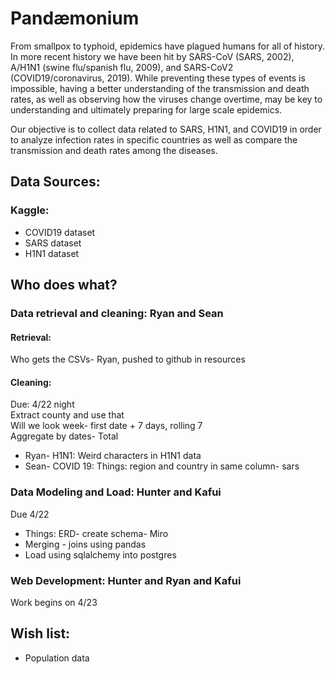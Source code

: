 # Pandæmonium

From smallpox to typhoid, epidemics have plagued humans for all of history. In more recent history we have been hit by SARS-CoV (SARS, 2002), A/H1N1 (swine flu/spanish flu, 2009), and SARS-CoV2 (COVID19/coronavirus, 2019). While preventing these types of events is impossible, having a better understanding of the transmission and death rates, as well as observing how the viruses change overtime, may be key to understanding and ultimately preparing for large scale epidemics. 

Our objective is to collect data related to SARS, H1N1, and COVID19 in order to analyze infection rates in specific countries as well as compare the transmission and death rates among the diseases. 

## Data Sources:

### Kaggle: 
* COVID19 dataset
* SARS dataset
* H1N1 dataset

## Who does what?

### Data retrieval and cleaning: Ryan and Sean 
#### Retrieval: 
Who gets the CSVs- Ryan, pushed to github in resources
#### Cleaning:
Due: 4/22 night</br>
Extract county and use that</br>
Will we look week- first date + 7 days, rolling 7</br> 
Aggregate by dates- Total</br> 
* Ryan- H1N1: Weird characters in H1N1 data
* Sean- COVID 19: Things: region and country in same column- sars
### Data Modeling and Load: Hunter and Kafui
Due 4/22</br>
* Things: ERD- create schema- Miro
* Merging - joins using pandas
* Load using sqlalchemy into postgres         
### Web Development: Hunter and Ryan and Kafui
Work begins on 4/23        
## Wish list:
* Population data
    




